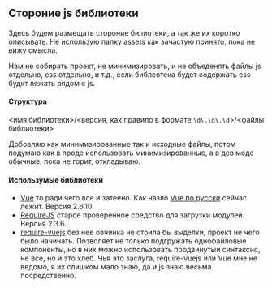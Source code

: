 ## Стороние js библиотеки

Здесь будем размещать стороние билиотеки, а так же их коротко описывать. Не использую папку assets как
 зачастую принято, пока не вижу смысла. 
 
 Нам не собирать проект, не минимизировать, и не объеденять файлы js отдельно, css отдельно, и т.д., 
 если библеотека будет содержать css будкт лежать рядом с js. 
 
 ####  Структура
 <имя библиотеки>/<версия, как правило в формате `\d\.\d\.\d`>/<файлы библиотеки>
 
Добовляю как минимизированные так и исходные файлы, потом подумаю как в проде использовать минимизированные,
 а в дев моде обычные, пока не горит, откладываю.
 
 #### Использумые библиотеки
 
* [Vue](https://vuejs.org/) то ради чего все и затеено. Как назло [Vue по русски](https://ru.vuejs.org/index.html)
  сейчас лежит. Версия 2.6.10.
* [RequireJS](https://requirejs.org/) старое проверенное средство для загрузки модулей. Версия 2.3.6.
* [require-vuejs](https://github.com/edgardleal/require-vuejs) без нее овчинка не стоила бы выделки, проект
 не чего было начинать. Позволяет не только подгружать однофайловые компоненты, но в них можно использовать
 продвинутый синтаксис, не все, но и это хлеб. Чья это заслуга, require-vuejs или Vue мне не ведомо, я их
 слишком мало знаю, да и js знаю весьма посредственно.
